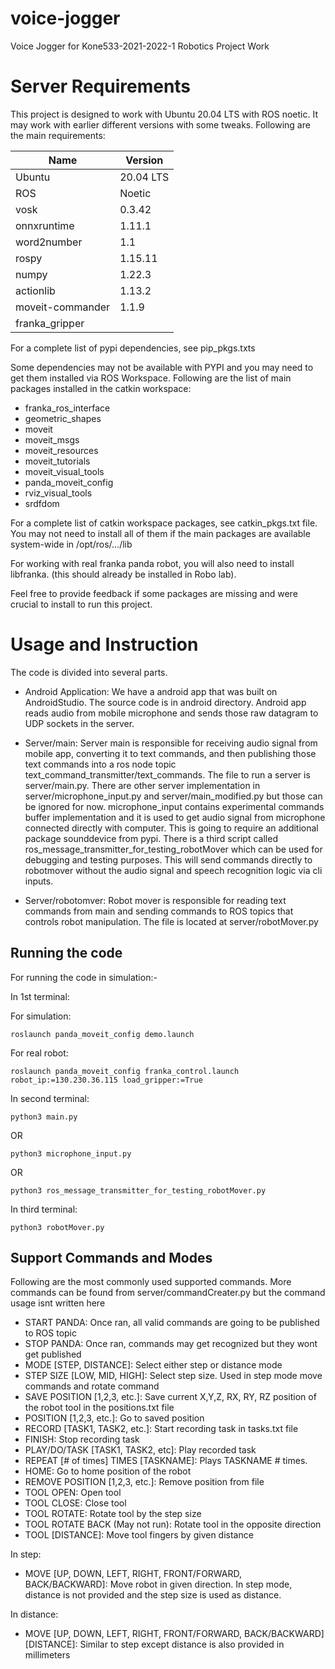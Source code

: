 # voice-jogger
Voice Jogger for Kone533-2021-2022-1 Robotics Project Work

# Server Requirements

This project is designed to work with Ubuntu 20.04 LTS with ROS noetic. It may work with earlier different versions with some tweaks. Following are the main requirements:

| Name             | Version   |
|------------------|-----------|
| Ubuntu           | 20.04 LTS |
| ROS              | Noetic    |
| vosk             | 0.3.42    |
| onnxruntime      | 1.11.1    |
| word2number      | 1.1       |
| rospy            | 1.15.11   |
| numpy            | 1.22.3    |
| actionlib        | 1.13.2    |
| moveit-commander | 1.1.9     |
| franka_gripper   |           |

For a complete list of pypi dependencies, see pip_pkgs.txts

Some dependencies may not be available with PYPI and you may need to get them installed via ROS Workspace. Following are the list of main packages installed in the catkin workspace:

- franka_ros_interface
- geometric_shapes
- moveit
- moveit_msgs
- moveit_resources
- moveit_tutorials
- moveit_visual_tools
- panda_moveit_config
- rviz_visual_tools
- srdfdom

For a complete list of catkin workspace packages, see catkin_pkgs.txt file. You may not need to install all of them if the main packages are available system-wide in /opt/ros/.../lib

For working with real franka panda robot, you will also need to install libfranka. (this should already be installed in Robo lab).

Feel free to provide feedback if some packages are missing and were crucial to install to run this project.


# Usage and Instruction

The code is divided into several parts.

- Android Application: We have a android app that was built on AndroidStudio. The source code is in android directory. Android app reads audio from mobile microphone and sends those raw datagram to UDP sockets in the server.

- Server/main: Server main is responsible for receiving audio signal from mobile app, converting it to text commands, and then publishing those text commands into a ros node topic text_command_transmitter/text_commands. The file to run a server is server/main.py. There are other server implementation in server/microphone_input.py and server/main_modified.py but those can be ignored for now. microphone_input contains experimental commands buffer implementation and it is used to get audio signal from microphone connected directly with computer. This is going to require an additional package sounddevice from pypi. There is a third script called ros_message_transmitter_for_testing_robotMover which can be used for debugging and testing purposes. This will send commands directly to robotmover without the audio signal and speech recognition logic via cli inputs.

- Server/robotomver: Robot mover is responsible for reading text commands from main and sending commands to ROS topics that controls robot manipulation. The file is located at server/robotMover.py

## Running the code

For running the code in simulation:-

In 1st terminal: 

For simulation:

    roslaunch panda_moveit_config demo.launch

For real robot:

    roslaunch panda_moveit_config franka_control.launch robot_ip:=130.230.36.115 load_gripper:=True

In second terminal:

    python3 main.py 
OR

    python3 microphone_input.py 
    
OR

    python3 ros_message_transmitter_for_testing_robotMover.py

In third terminal:

    python3 robotMover.py


## Support Commands and Modes

Following are the most commonly used supported commands. More commands can be found from server/commandCreater.py but the command usage isnt written here

- START PANDA: Once ran, all valid commands are going to be published to ROS topic
- STOP PANDA: Once ran, commands may get recognized but they wont get published
- MODE [STEP, DISTANCE]: Select either step or distance mode
- STEP SIZE [LOW, MID, HIGH]: Select step size. Used in step mode move commands and rotate command
- SAVE POSITION [1,2,3, etc.]: Save current X,Y,Z, RX, RY, RZ position of the  robot tool in the positions.txt file
- POSITION [1,2,3, etc.]: Go to saved position
- RECORD [TASK1, TASK2, etc.]: Start recording task in tasks.txt file
- FINISH: Stop recording task
- PLAY/DO/TASK [TASK1, TASK2, etc]: Play recorded task
- REPEAT [# of times] TIMES [TASKNAME]: Plays TASKNAME # times.
- HOME: Go to home position of the robot
- REMOVE POSITION [1,2,3, etc.]: Remove position from file
- TOOL OPEN: Open tool
- TOOL CLOSE: Close tool
- TOOL ROTATE: Rotate tool by the step size
- TOOL ROTATE BACK (May not run): Rotate tool in the opposite direction
- TOOL [DISTANCE]: Move tool fingers by given distance


In step:

 - MOVE [UP, DOWN, LEFT, RIGHT, FRONT/FORWARD, BACK/BACKWARD]: Move robot in given direction. In step mode, distance is not provided and the step size is used as distance.

In distance:

- MOVE [UP, DOWN, LEFT, RIGHT, FRONT/FORWARD, BACK/BACKWARD] [DISTANCE]: Similar to step except distance is also provided in millimeters


